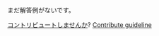 
まだ解答例がないです。

[コントリビュートしませんか](https://github.com/BFEdev/BFE.dev-solutions/blob/main/quiz/function-ii_ja.md)?  [Contribute guideline](https://github.com/BFEdev/BFE.dev-solutions#how-to-contribute)
